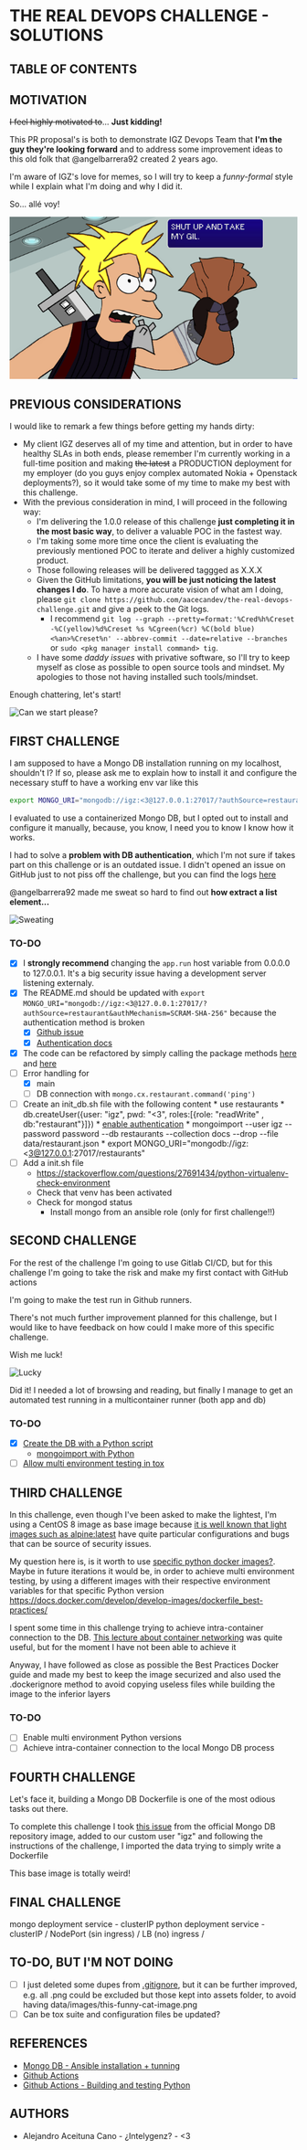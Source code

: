 # THE REAL DEVOPS CHALLENGE - SOLUTIONS

## TABLE OF CONTENTS

## MOTIVATION

~~I feel highly motivated to~~... **Just  kidding!**

This PR proposal's is both to demonstrate IGZ Devops Team that **I'm the guy they're looking forward** and to address some improvement ideas to this old folk that @angelbarrera92 created 2 years ago.

I'm aware of IGZ's love for memes, so I will try to keep a *funny-formal* style while I explain what I'm doing and why I did it.

So... allé voy!

![Take my gil and shut up!](assets/ffvii.solutions.png)

## PREVIOUS CONSIDERATIONS

I would like to remark a few things before getting my hands dirty:

* My client IGZ deserves all of my time and attention, but in order to have healthy SLAs in both ends, please remember I'm currently working in a full-time position and making ~~the latest~~ a PRODUCTION deployment for my employer (do you guys enjoy complex automated Nokia + Openstack deployments?), so it would take some of my time to make my best with this challenge.
* With the previous consideration in mind, I will proceed in the following way:
  * I'm delivering the 1.0.0 release of this challenge **just completing it in the most basic way**, to deliver a valuable POC in the fastest way.
  * I'm taking some more time once the client is evaluating the previously mentioned POC to iterate and deliver a highly customized product.
  * Those following releases will be delivered taggged as X.X.X
  * Given the GitHub limitations, **you will be just noticing the latest changes I do**. To have a more accurate vision of what am I doing, please `git clone https://github.com/aacecandev/the-real-devops-challenge.git` and give a peek to the Git logs.
    * I recommend `git log --graph --pretty=format:'%Cred%h%Creset -%C(yellow)%d%Creset %s %Cgreen(%cr) %C(bold blue)<%an>%Creset%n' --abbrev-commit --date=relative --branches` or `sudo <pkg manager install command> tig`.
  * I have some *daddy issues* with privative software, so I'll try to keep myself as close as possible to open source tools and mindset. My apologies to those not having installed such tools/mindset.

Enough chattering, let's start!

![Can we start please?](https://media.giphy.com/media/S8ToH7Zt8gZ4u2iClh/giphy.gif)

## FIRST CHALLENGE

I am supposed to have a Mongo DB installation running on my localhost, shouldn't I? If so, please ask me to explain how to install it and configure the necessary stuff to have a working env var like this

``` bash
export MONGO_URI="mongodb://igz:<3@127.0.0.1:27017/?authSource=restaurant&authMechanism=SCRAM-SHA-256"
```

I evaluated to use a containerized Mongo DB, but I opted out to install and configure it manually, because, you know, I need you to know I know how it works.

I had to solve a **problem with DB authentication**, which I'm not sure if takes part on this challenge or is an outdated issue. I didn't opened an issue on GitHub just to not piss off the challenge, but you can find the logs [here](files/authentication_error)

@angelbarrera92 made me sweat so hard to find out **how extract a list element...**

![Sweating](https://media.giphy.com/media/l4FATJpd4LWgeruTK/giphy.gif)

### TO-DO

* [x] I **strongly recommend** changing the `app.run` host variable from 0.0.0.0 to 127.0.0.1. It's a big security issue having a development server listening externaly.
* [x] The README.md should be updated with `export MONGO_URI="mongodb://igz:<3@127.0.0.1:27017/?authSource=restaurant&authMechanism=SCRAM-SHA-256"` because the authentication method is broken
  * [x] [Github issue](https://github.com/dcrosta/flask-pymongo/issues/142)
  * [x] [Authentication docs](https://pymongo.readthedocs.io/en/stable/examples/authentication.html)
* [x] The code can be refactored by simply calling the package methods [here](https://github.com/dcrosta/flask-pymongo/blob/master/flask_pymongo/helpers.py#L86) and [here](https://github.com/dcrosta/flask-pymongo/blob/master/flask_pymongo/helpers.py#L53)
* [ ] Error handling for
  * [x] main
  * [ ] DB connection with `mongo.cx.restaurant.command('ping')`

* [ ] Create an init_db.sh file with the following content
      * use restaurants
      * db.createUser({user: "igz", pwd: "<3", roles:[{role: "readWrite" , db:"restaurant"}]})
      * [enable authentication](https://medium.com/mongoaudit/how-to-enable-authentication-on-mongodb-b9e8a924efac)
      * mongoimport --user igz --password password --db restaurants --collection docs --drop --file data/restaurant.json
      * export MONGO_URI="mongodb://igz:<3@127.0.0.1:27017/restaurants"
* [ ] Add a init.sh file
  * https://stackoverflow.com/questions/27691434/python-virtualenv-check-environment
  * Check that venv has been activated
  * Check for mongod status
    * Install mongo from an ansible role (only for first challenge!!)

## SECOND CHALLENGE

For the rest of the challenge I'm going to use Gitlab CI/CD, but for this challenge I'm going to take the risk and make my first contact with GitHub actions

I'm going to make the test run in Github runners.

There's not much further improvement planned for this challenge, but I would like to have feedback on how could I make more of this specific challenge.

Wish me luck!

![Lucky](https://media.giphy.com/media/gIkevYxS0rD0gganyo/giphy.gif)

Did it! I needed a lot of browsing and reading, but finally I manage to get an automated test running in a multicontainer runner (both app and db)

### TO-DO

* [x] [Create the DB with a Python script](https://www.geeksforgeeks.org/create-a-database-in-mongodb-using-python/)
  * [mongoimport with Python](https://www.geeksforgeeks.org/how-to-import-json-file-in-mongodb-using-python/)
* [ ] [Allow multi environment testing in tox](https://tox.readthedocs.io/en/latest/example/basic.html#a-simple-tox-ini-default-environments)

## THIRD CHALLENGE

In this challenge, even though I've been asked to make the lightest, I'm using a CentOS 8 image as base image because [it is well known that light images such as alpine:latest](https://stackoverflow.com/questions/59186113/alpine-3-9-force-to-use-python-3-6) have quite particular configurations and bugs that can be source of security issues.

My question here is, is it worth to use [specific python docker images?](https://pythonspeed.com/articles/base-image-python-docker-images/). Maybe in future iterations it would be, in order to achieve multi environment testing, by using a different images with their respective environment variables for that specific Python version
https://docs.docker.com/develop/develop-images/dockerfile_best-practices/

I spent some time in this challenge trying to achieve intra-container connection to the DB. [This lecture about container networking](https://pythonspeed.com/articles/docker-connection-refused/) was quite useful, but for the moment I have not been able to achieve it

Anyway, I have followed as close as possible the Best Practices Docker guide and made my best to keep the image securized and also used the .dockerignore method to avoid copying useless files while building the image to the inferior layers

### TO-DO

* [ ] Enable multi environment Python versions
* [ ] Achieve intra-container connection to the local Mongo DB process

## FOURTH CHALLENGE

Let's face it, building a Mongo DB Dockerfile is one of the most odious tasks out there.

To complete this challenge I took [this issue](https://github.com/docker-library/mongo/issues/329) from the official Mongo DB repository image, added to our custom user "igz" and following the instructions of the challenge, I imported the data trying to simply write a Dockerfile

This base image is totally weird!

## FINAL CHALLENGE

mongo
  deployment
  service - clusterIP
python
  deployment
  service - clusterIP / NodePort (sin ingress) / LB (no)
  ingress /

## TO-DO, BUT I'M NOT DOING

* [ ] I just deleted some dupes from [.gitignore](.gitignore), but it can be further improved, e.g. all .png could be excluded but those kept into assets folder, to avoid having data/images/this-funny-cat-image.png
* [ ] Can be tox suite and configuration files be updated?

## REFERENCES

* [Mongo DB - Ansible installation + tunning](https://medium.com/@_oleksii_/how-to-install-tune-mongodb-using-ansible-693a40495ca1)
* [Github Actions](https://docs.github.com/en/actions/creating-actions/creating-a-composite-run-steps-action)
* [Github Actions - Building and testing Python](https://docs.github.com/en/actions/guides/building-and-testing-python)

## AUTHORS

* Alejandro Aceituna Cano - ¿Intelygenz? - <3
